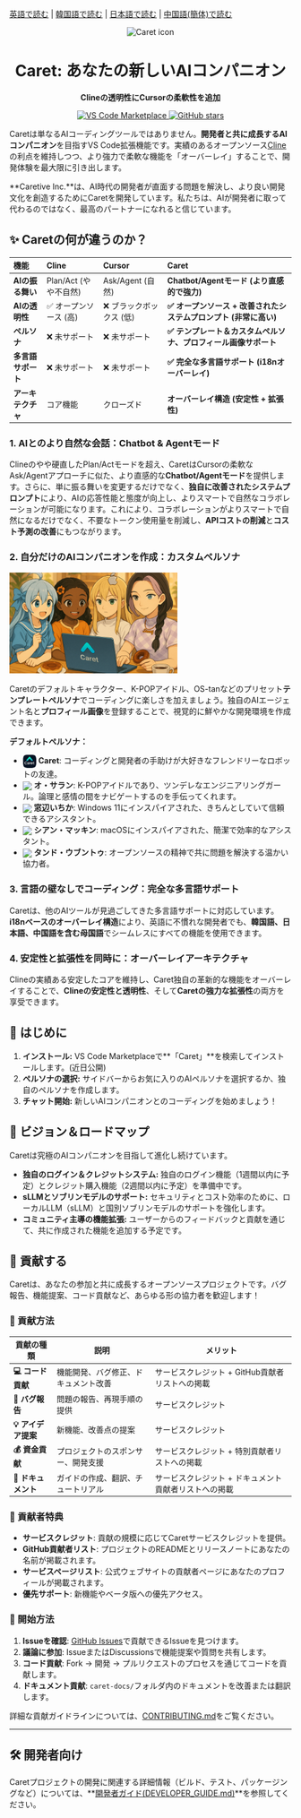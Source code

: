 [英語で読む](./README.md) | [韓国語で読む](./README.ko.md) | [日本語で読む](./README.ja.md) | [中国語(簡体)で読む](./README.zh-cn.md)

<div align="center">
  <img src="caret-assets/icons/icon.png" alt="Caret icon" width="128">
  <h1>Caret: あなたの新しいAIコンパニオン</h1>
  <p><strong>Clineの透明性にCursorの柔軟性を追加</strong></p>
  <p>
    <a href="https://marketplace.visualstudio.com/items?itemName=caret-team.caret">
      <img src="https://img.shields.io/visual-studio-marketplace/v/caret-team.caret.svg?color=blue&label=VS%20Code%20Marketplace" alt="VS Code Marketplace">
    </a>
    <a href="https://github.com/aicoding-caret/caret">
      <img src="https://img.shields.io/github/stars/aicoding-caret/caret.svg?style=social&label=Star" alt="GitHub stars">
    </a>
  </p>
</div>

Caretは単なるAIコーディングツールではありません。**開発者と共に成長するAIコンパニオン**を目指すVS Code拡張機能です。実績のあるオープンソース[Cline](https://github.com/cline/cline)の利点を維持しつつ、より強力で柔軟な機能を「オーバーレイ」することで、開発体験を最大限に引き出します。

**Caretive Inc.**は、AI時代の開発者が直面する問題を解決し、より良い開発文化を創造するためにCaretを開発しています。私たちは、AIが開発者に取って代わるのではなく、最高のパートナーになれると信じています。

## ✨ Caretの何が違うのか？

| 機能 | Cline | Cursor | **Caret** |
| :--- | :--- | :--- | :--- |
| **AIの振る舞い** | Plan/Act (やや不自然) | Ask/Agent (自然) | **Chatbot/Agentモード (より直感的で強力)** |
| **AIの透明性** | ✅ オープンソース (高) | ❌ ブラックボックス (低) | **✅ オープンソース + 改善されたシステムプロンプト (非常に高い)** |
| **ペルソナ** | ❌ 未サポート | ❌ 未サポート | **✅ テンプレート＆カスタムペルソナ、プロフィール画像サポート** |
| **多言語サポート** | ❌ 未サポート | ❌ 未サポート | **✅ 完全な多言語サポート (i18nオーバーレイ)** |
| **アーキテクチャ** | コア機能 | クローズド | **オーバーレイ構造 (安定性 + 拡張性)** |

### 1. AIとのより自然な会話：Chatbot & Agentモード
Clineのやや硬直したPlan/Actモードを超え、CaretはCursorの柔軟なAsk/Agentアプローチに似た、より直感的な**Chatbot/Agentモード**を提供します。さらに、単に振る舞いを変更するだけでなく、**独自に改善されたシステムプロンプト**により、AIの応答性能と態度が向上し、よりスマートで自然なコラボレーションが可能になります。これにより、コラボレーションがよりスマートで自然になるだけでなく、不要なトークン使用量を削減し、**APIコストの削減**と**コスト予測の改善**にもつながります。

### 2. 自分だけのAIコンパニオンを作成：カスタムペルソナ
<img src="caret-assets/template_characters/caret_illust.png" alt="Caret Persona Illustration" width="300"/>

Caretのデフォルトキャラクター、K-POPアイドル、OS-tanなどのプリセット**テンプレートペルソナ**でコーディングに楽しさを加えましょう。独自のAIエージェント名と**プロフィール画像**を登録することで、視覚的に鮮やかな開発環境を作成できます。

**デフォルトペルソナ：**
*   <img src="caret-assets/template_characters/caret.png" width="24" align="center"/> **Caret**: コーディングと開発者の手助けが大好きなフレンドリーなロボットの友達。
*   <img src="caret-assets/template_characters/sarang.png" width="24" align="center"/> **オ・サラン**: K-POPアイドルであり、ツンデレなエンジニアリングガール。論理と感情の間をナビゲートするのを手伝ってくれます。
*   <img src="caret-assets/template_characters/ichika.png" width="24" align="center"/> **窓辺いちか**: Windows 11にインスパイアされた、きちんとしていて信頼できるアシスタント。
*   <img src="caret-assets/template_characters/cyan.png" width="24" align="center"/> **シアン・マッキン**: macOSにインスパイアされた、簡潔で効率的なアシスタント。
*   <img src="caret-assets/template_characters/ubuntu.png" width="24" align="center"/> **タンド・ウブントゥ**: オープンソースの精神で共に問題を解決する温かい協力者。

### 3. 言語の壁なしでコーディング：完全な多言語サポート
Caretは、他のAIツールが見過ごしてきた多言語サポートに対応しています。**i18nベースのオーバーレイ構造**により、英語に不慣れな開発者でも、**韓国語、日本語、中国語を含む母国語**でシームレスにすべての機能を使用できます。

### 4. 安定性と拡張性を同時に：オーバーレイアーキテクチャ
Clineの実績ある安定したコアを維持し、Caret独自の革新的な機能をオーバーレイすることで、**Clineの安定性と透明性**、そして**Caretの強力な拡張性**の両方を享受できます。

## 🚀 はじめに

1.  **インストール:** VS Code Marketplaceで**「Caret」**を検索してインストールします。(近日公開)
2.  **ペルソナの選択:** サイドバーからお気に入りのAIペルソナを選択するか、独自のペルソナを作成します。
3.  **チャット開始:** 新しいAIコンパニオンとのコーディングを始めましょう！

## 🔮 ビジョン＆ロードマップ

Caretは究極のAIコンパニオンを目指して進化し続けています。

*   **独自のログイン＆クレジットシステム:** 独自のログイン機能（1週間以内に予定）とクレジット購入機能（2週間以内に予定）を準備中です。
*   **sLLMとソブリンモデルのサポート:** セキュリティとコスト効率のために、ローカルLLM（sLLM）と国別ソブリンモデルのサポートを強化します。
*   **コミュニティ主導の機能拡張:** ユーザーからのフィードバックと貢献を通じて、共に作成された機能を追加する予定です。

## 🤝 貢献する

Caretは、あなたの参加と共に成長するオープンソースプロジェクトです。バグ報告、機能提案、コード貢献など、あらゆる形の協力者を歓迎します！

### 🌟 貢献方法

| 貢献の種類 | 説明 | メリット |
|---|---|---|
| **💻 コード貢献** | 機能開発、バグ修正、ドキュメント改善 | サービスクレジット + GitHub貢献者リストへの掲載 |
| **🐛 バグ報告** | 問題の報告、再現手順の提供 | サービスクレジット |
| **💡 アイデア提案** | 新機能、改善点の提案 | サービスクレジット |
| **💰 資金貢献** | プロジェクトのスポンサー、開発支援 | サービスクレジット + 特別貢献者リストへの掲載 |
| **📖 ドキュメント** | ガイドの作成、翻訳、チュートリアル | サービスクレジット + ドキュメント貢献者リストへの掲載 |

### 🎁 貢献者特典

- **サービスクレジット**: 貢献の規模に応じてCaretサービスクレジットを提供。
- **GitHub貢献者リスト**: プロジェクトのREADMEとリリースノートにあなたの名前が掲載されます。
- **サービスページリスト**: 公式ウェブサイトの貢献者ページにあなたのプロフィールが掲載されます。
- **優先サポート**: 新機能やベータ版への優先アクセス。

### 🚀 開始方法

1. **Issueを確認**: [GitHub Issues](https://github.com/aicoding-caret/caret/issues)で貢献できるIssueを見つけます。
2. **議論に参加**: IssueまたはDiscussionsで機能提案や質問を共有します。
3. **コード貢献**: Fork → 開発 → プルリクエストのプロセスを通じてコードを貢献します。
4. **ドキュメント貢献**: `caret-docs/`フォルダ内のドキュメントを改善または翻訳します。

詳細な貢献ガイドラインについては、[CONTRIBUTING.md](./CONTRIBUTING.en.md)をご覧ください。

---

## 🛠️ 開発者向け

Caretプロジェクトの開発に関連する詳細情報（ビルド、テスト、パッケージングなど）については、**[開発者ガイド(DEVELOPER_GUIDE.md)](./DEVELOPER_GUIDE.en.md)**を参照してください。
